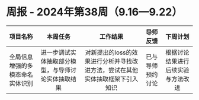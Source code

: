# 周报 - 2024年第38周（9.16—9.22）


|  项目名称  |         本周任务         | 工作结果 | 导师反馈 |  下周计划| 
|:----------:|:--------------------:|:--:|:--------:|:--------:|
|  全局信息增强的多模态命名实体识别       |进一步调试实体抽取部分模型，与导师讨论实体抽取结果 | 对新提出的loss的效果进行分析并寻找改进方法，尝试在其他实体抽取框架下引入知识 | 已与导师预约讨论  | 根据讨论结果进行后续实验与方法改进